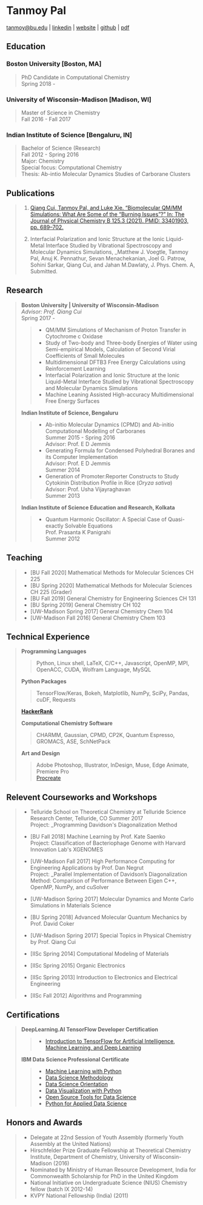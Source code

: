# Tanmoy Pal   

[tanmoy@bu.edu](mailto:tanmoy@bu.edu) | [linkedin](https://www.linkedin.com/in/tanmoypal/) | [website](http://8tanmoy.github.io) | [github](http://github.com/8tanmoy) | [pdf](/docs/tanmoy_cv.pdf)  
  
  
## Education
  
### Boston University \[Boston, MA\]  
> 
> PhD Candidate in Computational Chemistry  
> Spring 2018 -   
> 
### University of Wisconsin-Madison \[Madison, WI\]  
> 
> Master of Science in Chemistry  
> Fall 2016 - Fall 2017  
> 
### Indian Institute of Science \[Bengaluru, IN\]  
>  
> Bachelor of Science (Research)  
> Fall 2012 - Spring 2016   
> Major: Chemistry  
> Special focus: Computational Chemistry  
> Thesis: Ab-intio Molecular Dynamics Studies of Carborane Clusters  
>  
  
## Publications  
  
> 1. [Qiang Cui, Tanmoy Pal, and Luke Xie. “Biomolecular QM/MM Simulations: What Are Some of the “Burning Issues”?” In: The Journal of Physical Chemistry B 125.3 (2021). PMID: 33401903, pp. 689–702.](http://dx.doi.org/10.1021/acs.jpcb.0c09898)  
>  
> 2. Interfacial Polarization and Ionic Structure at the Ionic Liquid-Metal Interface Studied by Vibrational Spectroscopy and Molecular Dynamics Simulations, _Matthew J. Voegtle, Tanmoy Pal, Anuj K. Pennathur, Sevan Menachekanian, Joel G. Patrow, Sohini Sarkar, Qiang Cui, and Jahan M.Dawlaty, J. Phys. Chem. A, Submitted.  
>  
  

## Research
  
> **Boston University | University of Wisconsin-Madison**  
> _Advisor: Prof. Qiang Cui_   
> Spring 2017 -  
>> * QM/MM Simulations of Mechanism of Proton Transfer in Cytochrome c Oxidase
>> * Study of Two-body and Three-body Energies of Water using Semi-empirical Models,  Calculation of Second Virial Coefficients of Small Molecules
>> * Multidimensional DFTB3 Free Energy Calculations using Reinforcement Learning
>> * Interfacial Polarization and Ionic Structure at the Ionic Liquid-Metal Interface  Studied by Vibrational Spectroscopy and Molecular Dynamics Simulations
>> * Machine Leaning Assisted High-accuracy Multidimensional Free Energy Surfaces  
>
> **Indian Institute of Science, Bengaluru**  
>> * Ab-initio Molecular Dynamics (CPMD) and Ab-initio Computational Modelling of Carboranes  
>> Summer 2015 - Spring 2016  
>> Advisor: Prof. E D Jemmis  
>> * Generating Formula for Condensed Polyhedral Boranes and its Computer Implementation  
>> Advisor: Prof. E D Jemmis  
>> Summer 2014  
>> * Generation of Promoter:Reporter Constructs to Study Cytokinin Distribution Profile in Rice (_Oryza sativa_)  
>> Advisor: Prof. Usha Vijayraghavan  
>> Summer 2013  
>
> **Indian Institute of Science Education and Research, Kolkata**  
>> * Quantum Harmonic Oscillator: A Special Case of Quasi-exactly Solvable Equations  
>> Prof. Prasanta K Panigrahi  
>> Summer 2012  
  

## Teaching
> * \[BU Fall 2020\] Mathematical Methods for Molecular Sciences CH 225  
> * \[BU Spring 2020\] Mathematical Methods for Molecular Sciences CH 225 (Grader)  
> * \[BU Fall 2019\] General Chemistry for Engineering Sciences CH 131  
> * \[BU Spring 2019\] General Chemistry CH 102 		 
> * \[UW-Madison Spring 2017\] General Chemistry Chem 104 		 
> * \[UW-Madison Fall 2016\] General Chemistry Chem 103 		 
>  
  

## Technical Experience

>  **Programming Languages**
>> Python, Linux shell, LaTeX, C/C++, Javascript, OpenMP, MPI, OpenACC, CUDA, Wolfram Language, MySQL
>
>  **Python Packages**
>> TensorFlow/Keras, Bokeh, Matplotlib, NumPy, SciPy, Pandas, cuDF, Requests  
>
> **[HackerRank](https://www.hackerrank.com/tanmoywisc)**  
> 
> **Computational Chemistry Software**  
>> CHARMM, Gaussian, CPMD, CP2K, Quantum Espresso, GROMACS, ASE, SchNetPack  
>
> **Art and Design**
>> Adobe Photoshop, Illustrator, InDesign, Muse, Edge Animate, Premiere Pro  
>> [Procreate](https://folio.procreate.art/tanmoy)
>
  

## Relevent Courseworks and Workshops

> *  Telluride School on Theoretical Chemistry at Telluride Science Research Center, Telluride, CO 		 Summer 2017  
> Project: _Programming Davidson's Diagonalization Method  
>
> *  \[BU Fall 2018\] Machine Learning by Prof. Kate Saenko  
> Project: Classification of Bacteriophage Genome with Harvard Innovation Lab's XGENOMES
> *  \[UW-Madison Fall 2017\] High Performance Computing for Engineering Applications by Prof. Dan Negrut  
> Project: _Parallel Implementation of Davidson’s Diagonalization Method: Comparison of Performance Between Eigen C++, OpenMP, NumPy, and cuSolver
> * \[UW-Madison Spring 2017\] Molecular Dynamics and Monte Carlo Simulations in Materials Science	
> * \[BU Spring 2018\] Advanced Molecular Quantum Mechanics by Prof. David Coker 		 
> * \[UW-Madison Spring 2017\] Special Topics in Physical Chemistry by Prof. Qiang Cui  
> * \[IISc Spring 2014\] Computational Modeling of Materials 		
> * \[IISc Spring 2015\] Organic Electronics 		
> * \[IISc Spring 2013\] Introduction to Electronics and Electrical Engineering  
> * \[IISc Fall 2012\] Algorithms and Programming  
>  
  

## Certifications
    
> **DeepLearning.AI TensorFlow Developer Certification**
>> * [Introduction to TensorFlow for Artificial Intelligence, Machine Learning, and Deep Learning](https://coursera.org/share/a061cabe8ac17d32ad0102962e218818)		 
>
> **IBM Data Science Professional Certificate**
>> * [Machine Learning with Python](https://www.youracclaim.com/badges/f9adb4c5-2ebe-44e3-ab47-212155cd3ea8/public_url)
>> * [Data Science Methodology](https://www.youracclaim.com/badges/4b655a83-827f-4ffc-9f78-2c90d01268b8/public_url)
>> * [Data Science Orientation](https://www.youracclaim.com/badges/efca2a9d-38a4-4769-9329-e4d4a639f217/public_url)
>> * [Data Visualization with Python](https://www.youracclaim.com/badges/345a8bdc-2a2d-43f3-b10b-3f36812219e1/public_url)
>> * [Open Source Tools for Data Science](https://www.youracclaim.com/badges/01312595-b00e-4265-b202-dffd947e55ba/public_url)
>> * [Python for Applied Data Science  ](https://www.youracclaim.com/badges/56eec85d-2496-4aa1-b947-4f2360243973/public_url)
> 

## Honors and Awards
	
> * Delegate at 22nd Session of Youth Assembly (formerly Youth Assembly at the United Nations)
> * Hirschfelder Prize Graduate Fellowship at Theoretical Chemistry Institute, Department of Chemistry, University of Wisconsin-Madison (2016)
> * Nominated by Ministry of Human Resource Development, India for Commonwealth Scholarship for PhD in the United Kingdom  
> * National Initiative on Undergraduate Science (NIUS) Chemistry fellow (batch IX 2012-14)
> * KVPY National Fellowship (India) (2011)
>  


